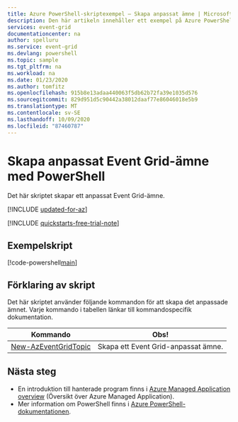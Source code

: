 ```yaml
---
title: Azure PowerShell-skriptexempel – Skapa anpassat ämne | Microsoft Docs
description: Den här artikeln innehåller ett exempel på Azure PowerShell-skript som visar hur du skapar ett Event Grid anpassat ämne.
services: event-grid
documentationcenter: na
author: spelluru
ms.service: event-grid
ms.devlang: powershell
ms.topic: sample
ms.tgt_pltfrm: na
ms.workload: na
ms.date: 01/23/2020
ms.author: tomfitz
ms.openlocfilehash: 915b8e13adaa440063f5db62b72fa39e1035d576
ms.sourcegitcommit: 829d951d5c90442a38012daaf77e86046018e5b9
ms.translationtype: MT
ms.contentlocale: sv-SE
ms.lasthandoff: 10/09/2020
ms.locfileid: "87460787"
---
```

# <a name="create-event-grid-custom-topic-with-powershell"></a>Skapa anpassat Event Grid-ämne med PowerShell

Det här skriptet skapar ett anpassat Event Grid-ämne.

[!INCLUDE [updated-for-az](../../../includes/updated-for-az.md)]

[!INCLUDE [quickstarts-free-trial-note](../../../includes/quickstarts-free-trial-note.md)]

## <a name="sample-script"></a>Exempelskript

[!code-powershell[main](../../../powershell_scripts/event-grid/create-custom-topic/create-custom-topic.ps1 "Create custom topic")]

## <a name="script-explanation"></a>Förklaring av skript

Det här skriptet använder följande kommandon för att skapa det anpassade ämnet. Varje kommando i tabellen länkar till kommandospecifik dokumentation.

| Kommando | Obs! |
|---|---|
| [New-AzEventGridTopic](/powershell/module/az.eventgrid/new-azeventgridtopic) | Skapa ett Event Grid-anpassat ämne. |

## <a name="next-steps"></a>Nästa steg

* En introduktion till hanterade program finns i [Azure Managed Application overview](../overview.md) (Översikt över Azure Managed Application).
* Mer information om PowerShell finns i [Azure PowerShell-dokumentationen](/powershell/azure/get-started-azureps).
